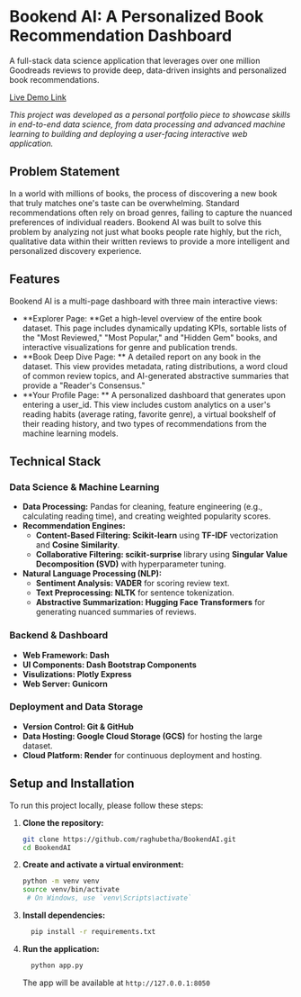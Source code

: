 # **Bookend AI: A Personalized Book Recommendation Dashboard**

A full-stack data science application that leverages over one million Goodreads reviews to provide deep, data-driven insights and personalized book recommendations.

[Live Demo Link](https://bookend-ai-app.onrender.com)

*This project was developed as a personal portfolio piece to showcase skills in end-to-end data science, from data processing and advanced machine learning to building and deploying a user-facing interactive web application.*

## **Problem Statement**

In a world with millions of books, the process of discovering a new book that truly matches one's taste can be overwhelming. Standard recommendations often rely on broad genres, failing to capture the nuanced preferences of individual readers. Bookend AI was built to solve this problem by analyzing not just what books people rate highly, but the rich, qualitative data within their written reviews to provide a more intelligent and personalized discovery experience.

## **Features**

Bookend AI is a multi-page dashboard with three main interactive views:

* **Explorer Page: **Get a high-level overview of the entire book dataset. This page includes dynamically updating KPIs, sortable lists of the "Most Reviewed," "Most Popular," and "Hidden Gem" books, and interactive visualizations for genre and publication trends.
* **Book Deep Dive Page: ** A detailed report on any book in the dataset. This view provides metadata, rating distributions, a word cloud of common review topics, and AI-generated abstractive summaries that provide a "Reader's Consensus."
* **Your Profile Page: ** A personalized dashboard that generates upon entering a user_id. This view includes custom analytics on a user's reading habits (average rating, favorite genre), a virtual bookshelf of their reading history, and two types of recommendations from the machine learning models.

## **Technical Stack**

### **Data Science & Machine Learning**

* **Data Processing:** Pandas for cleaning, feature engineering (e.g., calculating reading time), and creating weighted popularity scores.
* **Recommendation Engines:**
  * **Content-Based Filtering: Scikit-learn** using **TF-IDF** vectorization and **Cosine Similarity**.
  * **Collaborative Filtering: scikit-surprise** library using **Singular Value Decomposition (SVD)** with hyperparameter tuning.
* **Natural Language Processing (NLP):**
  * **Sentiment Analysis: VADER** for scoring review text.
  * **Text Preprocessing: NLTK** for sentence tokenization.
  * **Abstractive Summarization: Hugging Face Transformers** for generating nuanced summaries of reviews.


### **Backend & Dashboard**

* **Web Framework: Dash**
* **UI Components: Dash Bootstrap Components**
* **Visulizations: Plotly Express**
* **Web Server: Gunicorn**

### **Deployment and Data Storage**

* **Version Control: Git & GitHub**
* **Data Hosting: Google Cloud Storage (GCS)** for hosting the large dataset.
* **Cloud Platform: Render** for continuous deployment and hosting.

## **Setup and Installation**

To run this project locally, please follow these steps:

1. **Clone the repository:**
   ```bash
   git clone https://github.com/raghubetha/BookendAI.git
   cd BookendAI
   ```

2. **Create and activate a virtual environment:**
   ```bash
   python -m venv venv
   source venv/bin/activate
    # On Windows, use `venv\Scripts\activate`
   ```

3. **Install dependencies:**
   ```bash
     pip install -r requirements.txt
   ```

4. **Run the application:**
   ```bash
     python app.py
   ```
   The app will be available at `http://127.0.0.1:8050`
  
